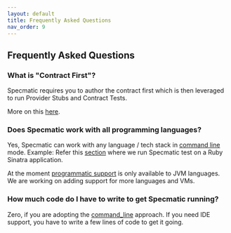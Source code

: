 ```yaml
---
layout: default
title: Frequently Asked Questions
nav_order: 9
---
```


Frequently Asked Questions
--------------------------

### What is "Contract First"?

Specmatic requires you to author the contract first which is then leveraged to run Provider Stubs and Contract Tests.

More on this [here](/contract_testing.html#specmatic---contract-first).

### Does Specmatic work with all programming languages?

Yes, Specmatic can work with any language / tech stack in [command line](/documentation/command_line.html) mode.
Example: Refer this [section](/documentation/getting_started.html#provider-side---contract-as-a-test) where we run Specmatic test on a Ruby Sinatra application.

At the moment [programmatic support](/documentation/getting_started_programmatically.html) is only available to JVM languages.
We are working on adding support for more languages and VMs.

### How much code do I have to write to get Specmatic running?

Zero, if you are adopting the [command_line](/documentation/command_line.html) approach.
If you need IDE support, you have to write a few lines of code to get it going.

